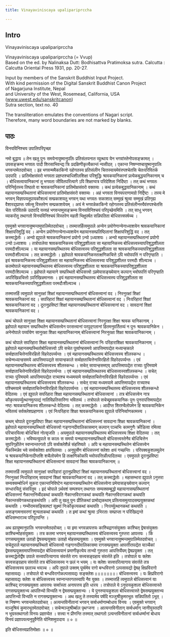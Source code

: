 ```yaml
---
title: Vinayaviniscaya upalipariprccha

---
```

## Intro
  
  
  
  
Vinayaviniscaya upalipariprccha  
  
  
  
  
  
Vinayaviniscaya upalipariprccha (= Vvup)  
Based on the ed. by Nalinaksa Dutt: Bodhisattva Pratimoksa sutra. Calcutta : Calcutta Oriental Press 1931, pp. 20-27.  
  
  
Input by members of the Sanskrit Buddhist Input Project.  
With kind permission of the Digital Sanskrit Buddhist Canon Project  
of Nagarjuna Institute, Nepal  
and University of the West, Rosemead, California, USA  
(www.uwest.edu/sanskritcanon)  
Sutra section, text no. 40  
  
  
The transliteration emulates the conventions of Nagari script.  
Therefore, many word boundaries are not marked by blanks.  
  
  
  
  
  


## पाठः
  
  
  
  
  
  
विनयविनिश्चय उपालिपरिपृच्छा  
  
नमो बुद्धाय ॥ तेन खलु पुनः समयेनायुष्मानुपलिः प्रतिसंलयनात व्युत्थाय येन भगवांस्तेनोपसङ्क्रामत् । उपसङ्क्रम्य भगवतः पादौ शिरसाभिवन्द्य त्रिः प्रदक्षिणीकृत्यैकान्तं न्यसीदत् । एकान्त निषण्नश्चायुष्मानुपालिः भगवन्तमेतदवोचत् । इह भगवन्ममैकाकिनो रहोगतस्य प्रतिसंलीन चित्तस्यायमेवंरुपश्चेतसि चेतःपरिवितर्क उदपादि । प्रातिमोक्षसंवरो भगवता प्रज्ञप्तश्चाधिशीलशिक्षा परिशुद्धिः श्रावकयानिकानां प्रत्येकबुद्धयानिकानाम् च । बोधिसत्वायानिकानां तु भगवता जीवितपरित्यागे ऽपि शिक्षाप्यत्र परिदेशिता निर्दिष्टा । तत् कथं भगवतः परिनिर्वृतस्य तिष्ठतो वा श्रावकयानिकानां प्रातिमोक्षसंवरो वक्तव्यः । कथं प्रत्येकबुद्धयानिकानाम् । कथं महायानसम्प्रस्थितानां बोधिसत्त्वानां प्रातिमोक्षसंवरो वक्तव्यः । अहं भगवता विनयपराणामग्रो निर्द्दिष्टः । तस्य मे भगवन् विज्ञापयतूपायकौशल्यं सम्प्रकाशयतु भगवन् यथा भगवतः सकाशात् सम्मुखं श्रुत्वा सम्मुखं प्रतिगृह्य वैशारद्यप्राप्तः पर्षत्सु विस्तरेण सम्प्रकाशयेयम् । अयं मे भगवन्नेकाकिनो रहोगतस्य प्रतिसंलीनस्यैवंरुपश्चेतसि चेतः परिवितर्क उदपादि यत्त्वहं भगवन्तमुसङ्क्रम्य विनयविनिश्चयं परिपृच्छेयमिति । तत् साधु भगवन् व्याकरोतु तथागतो विनयविनिश्चयं विस्तरेण महती भिक्षुपर्षत सन्निपतिता बोधिसत्त्वपर्षच्च ।  
  
एवमुक्ते भगवानायुष्मन्तमुपालिमेतदवोचत् । तस्मात्तर्हित्वमुपाले अन्येन प्रयोगेणान्येनाध्याशयेन श्रावकयानिकानां शिक्षापरिशुद्धिं वद । अन्येन प्रयोगेणान्येनाध्याशयेन महायानसम्प्रतिष्ठितानां शिक्षापरिशुद्धिं वद । तत् कस्माद्धेतोः । अन्यो ह्युपाले श्रावकयानिकानां प्रयोगो ऽन्यो ऽध्याशयः । अन्यो महायानसम्प्रस्थितानां प्रयोगो ऽन्यो ऽध्याशयः । तत्रोपालेया श्रावकयानिकस्य परिशुद्धशीलता सा महायानिकस्य बोधिसत्त्वस्यापरिशुद्धशीलता परमदौःशील्यञ्च । या महायानसम्प्रस्थितस्य बोधिसत्त्वस्य परिशुद्धशीलता सा श्रावकयानिकस्यापरिशुद्धशीलता परमदौःशील्यञ्च । तत् कस्माद्धेतोः । इहोपाले श्रावकयानिकस्तत्क्षणिकचित्ते ऽपि भवोपपत्तिं न परिगृण्हाति । इयं श्रावकयानिकस्य परिशुद्धशीलता सा महायानिकस्य बोधिसत्वस्या परिशुद्धशीलत परमदौः शील्यञ्च । कतमोपाले महायानसम्प्रस्थितस्य बोधिसत्त्वस्य परिशुद्धशीलता या श्रावकयानिकस्यापरिशुद्धशीलता परमदौःशिल्यञ्च । इहोपाले महायाने सम्प्रस्थितो बोधिसत्त्वो ऽप्रमेयासङ्ख्येयान् कल्पान् भवोपपत्तिं परिगृण्हाति अपरिखिन्नचित्तो ऽपरिखिन्नमानसः । इयं महायानसम्प्रस्थितस्य बोधिसत्त्वस्य परिशुद्धशीलता सा श्रावकयानिकस्यापरिशुद्धशीलता परमदौःशील्यञ्च ।  
  
तस्मात्तर्हि त्वमुपाले सानुरक्षां शिक्षां महायानसम्प्रस्थितानां बोधिसत्त्वानां वद । निरनुरक्षां शिक्षां श्रावकयानिकानां वद । सपरिहारां शिक्षां महायानसम्प्रस्थितानां बोधिसत्त्वानां वद । निःपरिहारां शिक्षां श्रावकयानिकानां वद । दूरानुप्रविष्टां शिक्षां महायानसम्प्रस्थितानां बोधिसत्त्वानां वद । सावदानां शिक्षां श्रावकयानिकानां वद ।  
  
कथं चोपाले सानुरक्षा शिक्षा महायानसम्प्रस्थितानां बोधिसत्त्वानां निरनुरक्षा शिक्षा श्रावक यानिकानाम् । इहोपाले महायान सम्प्रस्थितेन बोधिसत्त्वेन परसत्त्वानां परपुद्गलानां हितमनुवर्तितव्यं न पुनः श्रावकयानिकेन । अनेनोपाले पर्य्यायेण सानुरक्षा शिक्षा महायानिकानाम् बोधिसत्त्वानां निरनुरक्षा शिक्षा श्रावकयानिकानाम् ।  
  
कथं चोपाले सपरिहारा शिक्षा महायानसम्प्रस्थितानां बोधिसत्त्वानां निः परिहाराशिक्षा श्रावकयानिकानाम् । इहोपाले महानसम्प्रस्थितोबोधिसत्त्वो ऽपि सचेत पूर्व्वाण्हसमये आपत्तिमापद्येत मध्यान्हकाले सर्व्वज्ञताचित्तेनाविरहितो विहरेदपर्य्यन्तः । एवं महायानसम्प्रस्थितस्य बोधिसत्त्वस्य शीलस्कन्ध । सचेन्मध्यान्हसमये आपत्तिमापद्यते सायान्हकाले सर्व्वज्ञताचित्तेनाविरहितो विहरेदपर्य्यन्तः । एवं महायानसम्प्रस्थितस्य बोधिसत्त्वस्य शीलस्कन्धः । सचेत् सायान्हसमएय् आपत्तिमापद्येत रात्र्याः पुरिमयामे सर्व्वज्ञताचित्तेनाविरहितो विहरेदपर्य्यन्तः । एवं महायानसम्प्रतिस्थतस्य बोधिसत्त्वस्यशीलस्कन्धः । सचेत् रात्र्याः पुरिमयामे आपत्तिमापद्येत रात्र्याश्च मध्यमयामे सर्व्वज्ञताचित्तेनाविरहितो विहरेदपर्य्यन्तः । एवं महायानसम्प्रस्थितस्य बोधिसत्त्वस्य शीलस्कन्धः । सचेत् रात्र्या मध्यमयामे आपत्तिमापद्येत रात्र्याश्च पश्चिमयामे सर्व्वज्ञताचित्तेनाविरहितो विहरेदपर्य्यन्तः । एवं महायानसम्प्रस्थितस्य बोधिसत्त्वस्य शीलस्कन्धो वेदितव्यः । एवं ह्युपाले सपरिहारा शिक्षा महायानसम्प्रस्थितानां बोधिसत्त्वानां । तत्र बोधिसत्त्वेन नात्र कौकृत्यपर्य्युत्थानमुत्पाद्यं नातिविप्रतिसारिणा भवितव्यं । तत्रोपाले सचेच्छ्रावकयानिकः पुनः पुनरापत्तिमापद्येत नष्टः श्रावकयानिकस्य शीलस्कन्धो वेदितव्यः । तत् कस्माद्धेतोः । आदीप्त शिरश्चैलोपमेन हि श्रावकयानिकेन भवितव्यं सर्वक्लेशप्रहाणाय । एवं निःपरिहारा शिक्षा श्रावकयानिकस्य ह्युपाले परिनिर्व्वाणकामस्य ।  
  
कथम् चोपाले दूरानुप्रविष्टा शिक्षा महायानसम्प्रस्थितानां बोधिसत्त्व्नां सावदाना शिक्षा श्रावकयानिकानां । इहोपाले महायानसम्प्रस्थितो बोधिसत्त्वो गङ्गानदीवालिकासमान् कल्पान् पञ्चभिः कामगुणैः क्रीडित्वा रमित्वा परिचारयित्वा बोधिचित्तं नोत्सृजति । अयमुपाले महायानसम्प्रस्थितस्य बोधिसत्त्वस्य शिक्षा वेदितव्या । तत् कस्माद्धेतोः । भविष्यत्युपाले स कालः स समयो यन्महायानसम्प्रस्थितो बोधिसत्त्वस्तेनैव बोधिचित्तेन सुपरिगृहीतेन स्वप्नान्तरगतो ऽपि सर्व्वक्लेशैर्न्न संहरिष्यते । अपि च महायानसम्प्रस्थितेन बोधिसत्त्वेन नैकस्मिन्नेव भवे सर्व्वक्लेशाः क्षपयितव्याः । अनुपूर्व्वेण बोधिसत्त्व्नां क्लेशाः क्षयं गच्छन्तिः । परिपक्वकुशलमूलेन च श्रावकयानिकेनादीप्तशि शचैलोपमेन हि तत्क्षणिकोकपि भवोपपत्तिर्न्नोत्पादितव्या । एवमुपाले दूरानुप्रविष्टा शिक्षा महायानसम्प्रस्थितानां बोधिसत्त्वानां सावदानां शिक्षा श्रावकयानिकानाम् ॥  
  
तस्मात्तर्हि त्वमुपाले सानुरक्षां सपरिहारां दूरानुप्रविष्टां शिक्षां महायानसम्प्रस्थितानां बोधिसत्त्वानां वद । निरनुरक्षां निःपरिहाराम् सावदानां शिक्षां श्रावकयानिकानां वद । तत् कस्माद्धेतोः । महासम्भारा ह्युपाले ऽनुत्तरा सम्यक्सम्बोधिर्न सुकरा एकान्तनिविष्टेन महायानसम्प्रस्थितेन बोधिसत्त्वेना प्रमेयासङ्ख्येयान् कल्पान् सन्धारयितुं संसरितुम । इदं चोपाले ऽर्थवशं सम्पश्यन् तथागतः सम्यक्सम्बुद्धो महायानासम्प्रस्थितानां बोधिसत्त्व्नां नैकान्तनिर्व्वेदकथां कथयति नैकान्तविरागकथां कथयति नैकान्तविरागकथां कथयति नैकान्तसंवेगकथाङ्कथंयति । अपि तु खलु पुनः प्रीतिकथां प्रामोद्यकथाम् प्रतित्यसमुत्पादसम्प्रयुक्तकथां कथयति । गम्भीरामसङ्क्लिष्टां सूक्ष्मां निःकौकृत्यकथां कथयति । निःपर्य्युत्थानकथां कथयति । असङ्गामनावरणां शून्यताकथां कथयति । त इमां कथां श्रुत्वा ऽभिरताः सम्प्राप्ता न परिखिद्यन्ते बोधिसम्भारञ्च परिपूरयन्ति ।  
  
अथ ह्यायुष्मानुपालिः भगवन्तमेतदवोचत् । या इमा भगवन्नापत्तयः काश्चिद्रागसंयुक्ताः काश्चित् द्वेषासंयुक्ताः काश्चिन्मोहसंयुक्ताः । तत्र कतमा भगवन् महायानसम्प्रस्थितस्य बोधिसत्त्वस्य गुरुतरा आपत्तयः । किं रागसम्प्रयुक्ता उताहो द्वेषसम्प्रयुक्ताः उताहो मोहसम्प्रयुक्ताः । एवमुक्ते भगवानायुष्मन्तमुपालिमेतदवोचत् । सचेदुपाले महायानसम्प्रस्थितो बोधिसत्त्वो गङ्गानदीवालिकासमा रागसम्प्रयुक्ता आपत्तीरापद्येत याञ्चैकां द्वेषसम्प्रयुक्तामापत्तिमापद्येत बोधिसत्त्वयानं प्रमाणीकृत्येय ताभ्यो गुरुतरा आपत्तिर्येयम् द्वेषप्रयुक्ता । तत् कस्माद्धेतोर्द्वेष उपाले सत्त्वपरित्यागाय संवर्त्तते रागः सत्त्वसङ्ग्रहाय संवर्त्तते इति । तत्रोपाले यः क्लेशः सत्त्वसङ्ग्रहाय संवर्त्तते तत्र बोधिसत्त्वस्य न छलं न भयम् । यः क्लेशः सत्त्वपरित्यागाय संवर्त्तते तत्र बोधिसत्त्वस्य छलञ्च भयञ्च । अपि तूपाले उक्तम् पूर्व्वमेव रागो बन्धविरागो ऽल्पसावद्यो द्वेषह् क्षिप्रविरागो महासावद्यः । तत्रोपाले यो बन्धविरागोकल्पसावद्यः सङ्क्लेशः॥॥॥॥॥॥॥। बोधिसत्त्वस्य । यः क्षिप्रविरागो महासावद्यः क्लेशः स बोधिसत्त्वस्य स्वप्नान्तरगतस्यापि नैव युक्तः । तस्मात्तर्हि त्वमुपाले बोधिसत्त्वानं याः काश्चिद् रागसम्प्रयुक्ता आपत्तयः सर्व्वास्ता अनापत्तय इति धारय । तत्रोपाले ये ऽनुपायकुशला बोधिसत्त्वास्ते रागसम्प्रयुक्ताभ्य आपतिभ्यो विभ्यति न द्वेषसम्प्रयुक्ताभ्यः । ये पुनरुपायकुशला बोधिसत्त्वास्ते द्वेषसम्प्रयुक्ताभ्य आपत्तिभ्यो विभ्यति न रागसम्प्रयुक्ताभ्यः । अथ खलु ते तस्यामेव पर्षदि मञ्जुश्रीकुमरभूतः सन्निपतितो ऽभूत् । स निषण्णः भगवन्तमेतदवोचत् । अत्यन्तविनीतानां भगवन् सर्व्वधर्माणाम्बोधाय विनयः । एवमुक्ते भगवान् मञ्जुश्रियं कुमारभूतमेतदवोचत् । सचेन्मञ्जुश्रीर्ब्बाल पृथग्जना । आत्यन्तविनीतान् सर्व्वधर्मान् जानीयुस्तदपि न भूयस्तथागतो विनयः प्रज्ञाप्येत । सत्त्वा न प्रीणन्ति तस्मात् तथागतो ऽत्यन्तविनीतानां सर्व्वधर्म्मानां बोधाय विनयं प्रज्ञापयत्यनुपूर्वेणेति योनिशमुपादाय ॥ ० ॥  
  
इति बोधिसत्त्वप्रातिमोक्षाः ॥ ० ॥  
  
  
  
